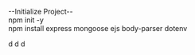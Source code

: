 --Initialize Project-- <br>
npm init -y <br>
npm install express mongoose ejs body-parser dotenv



d
d
d

